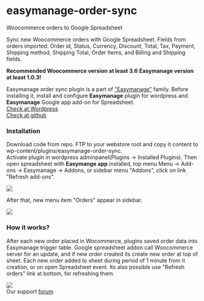 # easymanage-order-sync

Woocommerce orders to Google Spreadsheet
<p>Sync new Woocommerce orders with Google Spreadsheet. Fields from orders imported: Order id, Status, Currency,
Discount, Total, Tax, Payment, Shipping method, Shipping Total, Order Items, and Billing and Shipping fields.</p>

<strong>Recommended Woocommerce version at least 3.6</strong>
<strong>Easymanage version at least 1.0.3!</strong>

Easymanage order sync plugin is a part of <a href="https://easymanage.biz/">"Easymanage"</a> family.
Before installing it, install and configure <strong>Easymanage</strong> plugin for wordpress and <strong>Easymanage</strong> Google app add-on for Spreadsheet.
<br>
<a href="https://wordpress.org/plugins/easymanage/">Check at Wordpress</a> <br>
<a href="https://github.com/easymanagebiz/woobase">Check at github</a>

<h3>Installation</h3>

Download code from repo. FTP to your webstore root and copy it content to wp-content/plugins/easymanage-order-sync.<br>
Activate plugin in wordpress adminpanel(Plugins -> Installed Plugins). Then open spreadsheet with  <strong>Easymange app</strong> installed, top menu Menu -> Add-ons -> Easymanage -> Addons, or sidebar menu "Addons", click on link "Refresh add-ons".

<img src="https://easymanage.biz/wp-content/uploads/2019/10/menu-addons-configure-2.png" />

After that, new menu item "Orders" appear in sidebar.

<img src="https://easymanage.biz/wp-content/uploads/2019/10/addons-orders-item.png" />

<br>

<h3>How it works?</h3>
After each new order placed in Wocommerce, plugins saved order data into Easymanage trigger table. Google spreadsheet addon call Woocommerce server for an update, and if new order created its create new order at top of sheet. Each new order added to sheet during period of 1 minute from it creation, or on open Spreadsheet event. Its also possible use "Refresh orders" link at bottom, for refreshing them.</p>

<img src="https://easymanage.biz/wp-content/uploads/2019/10/addons-orders-open.png" />

<br>
Our support <a href="https://easymanage.biz/index.php/forum/" target="_blank">forum</a>
